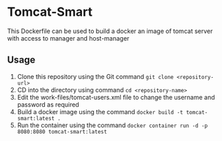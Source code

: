 # Tomcat-Smart
This Dockerfile can be used to build a docker an image of tomcat server with access to manager and host-manager

## Usage
1. Clone this repository using the Git command `git clone <repository-url>`
2. CD into the directory using command `cd <repository-name>`
3. Edit the work-files/tomcat-users.xml file to change the username and password as required
4. Build a docker image using the command `docker build -t tomcat-smart:latest .`
5. Run the container using the command `docker container run -d -p 8080:8080 tomcat-smart:latest`
